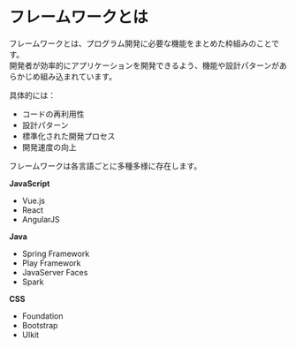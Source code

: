 # フレームワークとは

フレームワークとは、プログラム開発に必要な機能をまとめた枠組みのことです。  
開発者が効率的にアプリケーションを開発できるよう、機能や設計パターンがあらかじめ組み込まれています。  

具体的には：
- コードの再利用性
- 設計パターン
- 標準化された開発プロセス
- 開発速度の向上

フレームワークは各言語ごとに多種多様に存在します。  

**JavaScript**  
- Vue.js  
- React  
- AngularJS  

**Java**  
- Spring Framework  
- Play Framework  
- JavaServer Faces  
- Spark  

**CSS**  
- Foundation  
- Bootstrap  
- UIkit  
```
